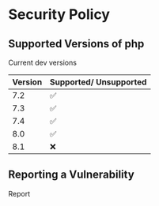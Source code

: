 # Security Policy

## Supported Versions of php

Current dev versions 

| Version | Supported/ Unsupported  |
| ------- | ----------------------- |
| 7.2  | :white_check_mark: |
| 7.3  | :white_check_mark: |
| 7.4  | :white_check_mark: |
| 8.0  | :white_check_mark: |
| 8.1  | :x:                |

## Reporting a Vulnerability

Report 
